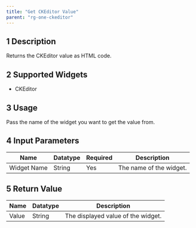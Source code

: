 ```yaml
---
title: "Get CKEditor Value"
parent: "rg-one-ckeditor"
---
```


## 1 Description

Returns the CKEditor value as HTML code.

## 2 Supported Widgets

* CKEditor

## 3 Usage

Pass the name of the widget you want to get the value from.

## 4 Input Parameters

Name | Datatype | Required | Description
---- | -------- | ------- |---------------
Widget Name | String | Yes | The name of the widget.

## 5 Return Value

Name | Datatype | Description
---- | --------- | ---------------
Value | String | The displayed value of the widget.
